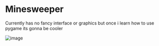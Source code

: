 # Minesweeper

Currently has no fancy interface or graphics but once i learn how to use pygame its gonna be cooler

![image](https://user-images.githubusercontent.com/96302110/184554712-017d3aab-cda2-4823-992f-952d9c04af86.png)
